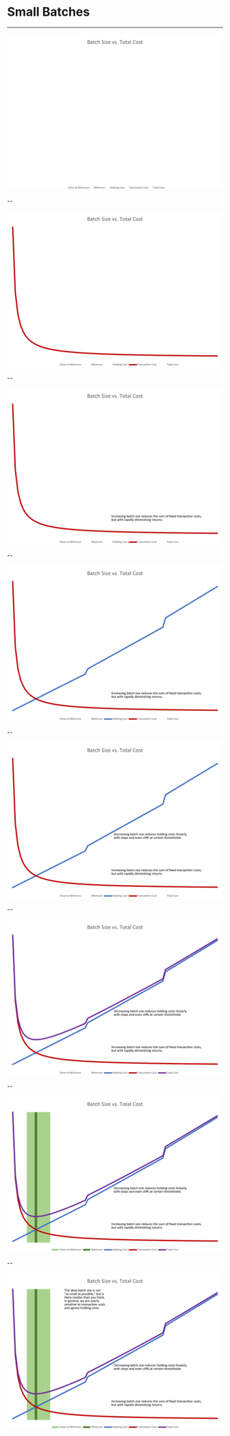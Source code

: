 # Small Batches

---

<!-- .slide: data-transition="slide none" data-background-transition="slide none" data-background-color="white" -->
![batch size](images/batch_size_01.png)

--

<!-- .slide: data-transition="slide none" data-background-transition="slide none" data-background-color="white" -->
![batch size](images/batch_size_02.png)

--

<!-- .slide: data-transition="slide none" data-background-transition="slide none" data-background-color="white" -->
![batch size](images/batch_size_03.png)

--

<!-- .slide: data-transition="slide none" data-background-transition="slide none" data-background-color="white" -->
![batch size](images/batch_size_04.png)

--

<!-- .slide: data-transition="slide none" data-background-transition="slide none" data-background-color="white" -->
![batch size](images/batch_size_05.png)

--

<!-- .slide: data-transition="slide none" data-background-transition="slide none" data-background-color="white" -->
![batch size](images/batch_size_06.png)

--

<!-- .slide: data-transition="slide none" data-background-transition="slide none" data-background-color="white" -->
![batch size](images/batch_size_07.png)

--

<!-- .slide: data-transition="slide none" data-background-transition="slide none" data-background-color="white" -->
![batch size](images/batch_size_08.png)
